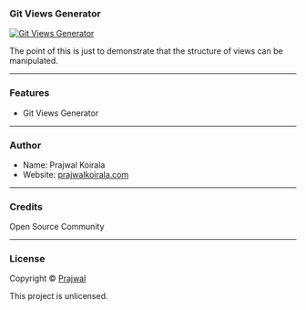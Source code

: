 ### Git Views Generator

[![Git Views Generator](http://hits.dwyl.com/complexorganizations/git-views-generator.svg)](https://github.com/complexorganizations/git-views-generator)

The point of this is just to demonstrate that the structure of views can be manipulated.

---
### Features
- Git Views Generator

---
### Author
* Name: Prajwal Koirala
* Website: [prajwalkoirala.com](https://www.prajwalkoirala.com)

---	
### Credits
Open Source Community

---
### License
Copyright © [Prajwal](https://github.com/prajwal-koirala)

This project is unlicensed.
